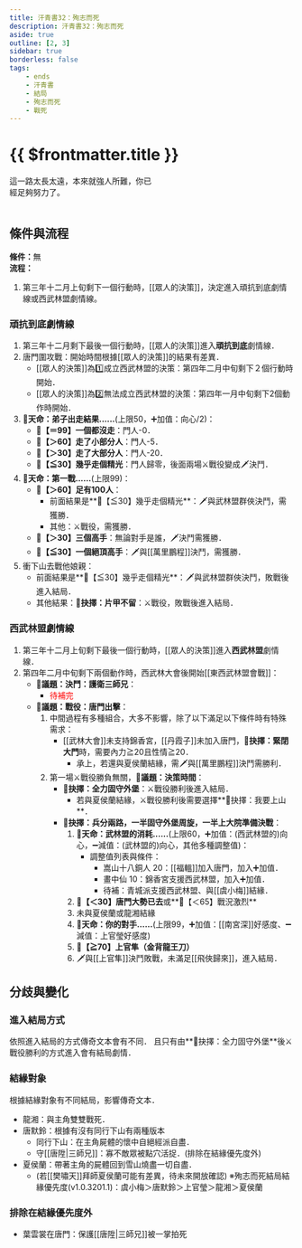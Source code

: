 ```yaml
---
title: 汗青書32：殉志而死
description: 汗青書32：殉志而死
aside: true
outline: [2, 3]
sidebar: true
borderless: false
tags:
    - ends
    - 汗青書
    - 結局
    - 殉志而死
    - 戰死
---
```


# {{ $frontmatter.title }}

<EndBackground no=32 title="殉志而死">
這一路太長太遠，本來就強人所難，你已<br>
經足夠努力了。
<br>
<br>
<!-- 此處因排版, 放入部分空行, 無理由請勿移除 -->
</EndBackground>

## 條件與流程
<b>條件：</b>無<br>
<b>流程：</b><br>
1. 第三年十二月上旬剩下一個行動時，[[眾人的決策]]，決定進入頑抗到底劇情線或西武林盟劇情線。

### 頑抗到底劇情線
1. 第三年十二月剩下最後一個行動時，[[眾人的決策]]進入**頑抗到底**劇情線．
2. 唐門圍攻戰：開始時間根據[[眾人的決策]]的結果有差異．
   + [[眾人的決策]]為1️⃣成立西武林盟的決策：第四年二月中旬剩下２個行動時開始．
   + [[眾人的決策]]為2️⃣無法成立西武林盟的決策：第四年一月中旬剩下2個動作時開始．
3. **🎲天命：弟子出走結果......**(上限50，➕加值：向心/2)：
   + **🧾【＝99】一個都沒走**：門人-0．
   + **🧾【＞60】走了小部分人**：門人-5．
   + **🧾【＞30】走了大部分人**：門人-20．
   + **🧾【≦30】幾乎走個精光**：門人歸零，後面兩場⚔️戰役變成🗡️決鬥．
4. **🎲天命：第一戰......**(上限99)：
   + **🧾【＞60】足有100人**：
     + 前面結果是**🧾【≦30】幾乎走個精光**：🗡️與武林盟群俠決鬥，需獲勝．
     + 其他：⚔️戰役，需獲勝．
   + **🧾【＞30】三個高手**：無論對手是誰，🗡️決鬥需獲勝．
   + **🧾【≦30】一個絕頂高手**：🗡️與[[萬里鵬程]]決鬥，需獲勝．
5. 衝下山去戰他娘親：
   + 前面結果是**🧾【≦30】幾乎走個精光**：🗡️與武林盟群俠決鬥，敗戰後進入結局．
   + 其他結果：**📖抉擇：片甲不留**：⚔️戰役，敗戰後進入結局．

### 西武林盟劇情線
1. 第三年十二月上旬剩下最後一個行動時，[[眾人的決策]]進入**西武林盟**劇情線．
2. 第四年二月中旬剩下兩個動作時，西武林大會後開始[[東西武林盟會戰]]：
   + **📜議題：決鬥：護衛三師兄**：<!-- 未完成 -->
     + <span style='color: Red;'>待補完</span>
   + **📜議題：戰役：唐門出擊**：
     1. 中間過程有多種組合，大多不影響，除了以下滿足以下條件時有特殊需求：
        + [[武林大會]]未支持錦香宮，[[丹霞子]]未加入唐門，**📖抉擇：緊閉大門**時，需要內力≧20且性情≧20．
          + 承上，若還與<Girl5Icon>夏侯蘭</Girl5Icon>結緣，需🗡️與[[萬里鵬程]]決鬥需勝利．
     2. 第一場⚔️戰役勝負無關，**📜議題：決策時間**：
        + **📖抉擇：全力固守外堡**：⚔️戰役勝利後進入結局．
          + 若與<Girl5Icon>夏侯蘭</Girl5Icon>結緣，⚔️戰役勝利後需要選擇**📖抉擇：我要上山**．
        + **📖抉擇：兵分兩路，一半固守外堡周旋，一半上大院準備決戰**：
          1. **🎲天命：武林盟的消耗......**(上限60，➕加值：(西武林盟的)向心，➖減值：(武林盟的)向心，其他多種調整值)：
             + 調整值列表與條件：
               - 嵩山十八銅人 20：[[福轀]]加入唐門，加入➕加值．
               - 畫中仙 10：錦香宮支援西武林盟，加入➕加值．
               - 待補：青城派支援西武林盟、與[[虞小梅]]結緣．
          2. **🧾【＜30】唐門大勢已去**或**🧾【＜65】戰況激烈**
          3. 未與<Girl5Icon>夏侯蘭</Girl5Icon>或<Girl8Icon>龍湘</Girl8Icon>結緣
          4. **🎲天命：你的對手......**(上限99，➕加值：[[南宮深]]好感度、➖減值：<Girl4Icon>上官瑩</Girl4Icon>好感度)
          5.  **🧾【≧70】上官隼（金背龍王刀）**
          6.  🗡️與[[上官隼]]決鬥敗戰，未滿足[[飛俠歸來]]，進入結局．

## 分歧與變化

### 進入結局方式
依照進入結局的方式傳奇文本會有不同．
且只有由**📖抉擇：全力固守外堡**後⚔️戰役勝利的方式進入會有結局劇情．

### 結緣對象
根據結緣對象有不同結局，影響傳奇文本．
+ <Girl8Icon>龍湘</Girl8Icon>：與主角雙雙戰死．
+ <Girl0Icon>唐默鈴</Girl0Icon>：根據有沒有同行下山有兩種版本
  + 同行下山：在主角屍體的懷中自絕經派自盡．
  + 守[[唐陞|三師兄]]：寡不敵眾被點穴活捉．(排除在結緣優先度外)
+ <Girl5Icon>夏侯蘭</Girl5Icon>：帶著主角的屍體回到雪山燒盡一切自盡．
  + (若[[樊嘯天]]拜師<Girl5Icon>夏侯蘭</Girl5Icon>可能有差異，待未來開放確認)
※殉志而死結局結緣優先度(v1.0.3201.1)：<Girl3Icon>虞小梅</Girl3Icon>＞<Girl0Icon>唐默鈴</Girl0Icon>＞<Girl4Icon>上官瑩</Girl4Icon>＞<Girl8Icon>龍湘</Girl8Icon>＞<Girl5Icon>夏侯蘭</Girl5Icon>

### 排除在結緣優先度外
+ <Girl2Icon>葉雲裳</Girl2Icon>在唐門：保護[[唐陞|三師兄]]被一掌拍死

